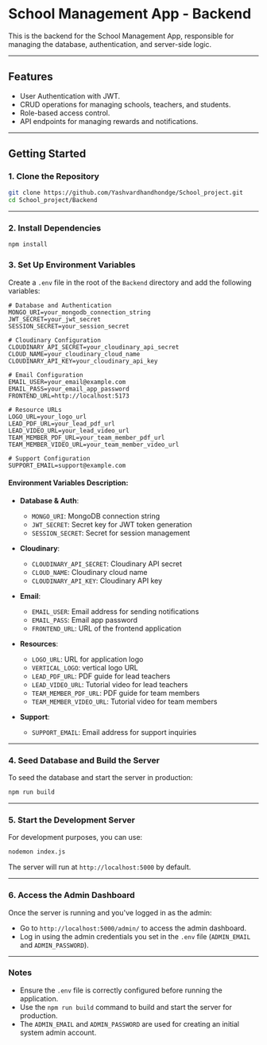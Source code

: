 # School Management App - Backend

This is the backend for the School Management App, responsible for managing the database, authentication, and server-side logic.

---

## Features
- User Authentication with JWT.
- CRUD operations for managing schools, teachers, and students.
- Role-based access control.
- API endpoints for managing rewards and notifications.

---

## Getting Started

### 1. Clone the Repository
```bash
git clone https://github.com/Yashvardhandhondge/School_project.git
cd School_project/Backend
```

---

### 2. Install Dependencies
```bash
npm install
```

### 3. Set Up Environment Variables
Create a `.env` file in the root of the `Backend` directory and add the following variables:

```env
# Database and Authentication
MONGO_URI=your_mongodb_connection_string
JWT_SECRET=your_jwt_secret
SESSION_SECRET=your_session_secret

# Cloudinary Configuration
CLOUDINARY_API_SECRET=your_cloudinary_api_secret
CLOUD_NAME=your_cloudinary_cloud_name
CLOUDINARY_API_KEY=your_cloudinary_api_key

# Email Configuration
EMAIL_USER=your_email@example.com
EMAIL_PASS=your_email_app_password
FRONTEND_URL=http://localhost:5173

# Resource URLs
LOGO_URL=your_logo_url
LEAD_PDF_URL=your_lead_pdf_url
LEAD_VIDEO_URL=your_lead_video_url
TEAM_MEMBER_PDF_URL=your_team_member_pdf_url
TEAM_MEMBER_VIDEO_URL=your_team_member_video_url

# Support Configuration
SUPPORT_EMAIL=support@example.com
```

#### Environment Variables Description:
- **Database & Auth**: 
  - `MONGO_URI`: MongoDB connection string
  - `JWT_SECRET`: Secret key for JWT token generation
  - `SESSION_SECRET`: Secret for session management

- **Cloudinary**:
  - `CLOUDINARY_API_SECRET`: Cloudinary API secret
  - `CLOUD_NAME`: Cloudinary cloud name
  - `CLOUDINARY_API_KEY`: Cloudinary API key

- **Email**:
  - `EMAIL_USER`: Email address for sending notifications
  - `EMAIL_PASS`: Email app password
  - `FRONTEND_URL`: URL of the frontend application

- **Resources**:
  - `LOGO_URL`: URL for application logo
  - `VERTICAL_LOGO`: vertical logo URL
  - `LEAD_PDF_URL`: PDF guide for lead teachers
  - `LEAD_VIDEO_URL`: Tutorial video for lead teachers
  - `TEAM_MEMBER_PDF_URL`: PDF guide for team members
  - `TEAM_MEMBER_VIDEO_URL`: Tutorial video for team members

- **Support**:
  - `SUPPORT_EMAIL`: Email address for support inquiries

---

### 4. Seed Database and Build the Server
To seed the database and start the server in production:
```bash
npm run build
```

---

### 5. Start the Development Server
For development purposes, you can use:
```bash
nodemon index.js
```

The server will run at `http://localhost:5000` by default.

---

### 6. Access the Admin Dashboard
Once the server is running and you've logged in as the admin:

- Go to `http://localhost:5000/admin/` to access the admin dashboard.
- Log in using the admin credentials you set in the `.env` file (`ADMIN_EMAIL` and `ADMIN_PASSWORD`).

---

### Notes
- Ensure the `.env` file is correctly configured before running the application.
- Use the `npm run build` command to build and start the server for production.
- The `ADMIN_EMAIL` and `ADMIN_PASSWORD` are used for creating an initial system admin account.
